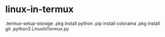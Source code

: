 # linux-in-termux
.termux-setup-storage
.pkg install python
.pip install colorama
.pkg install git
.python3 LinuxInTermux.py
